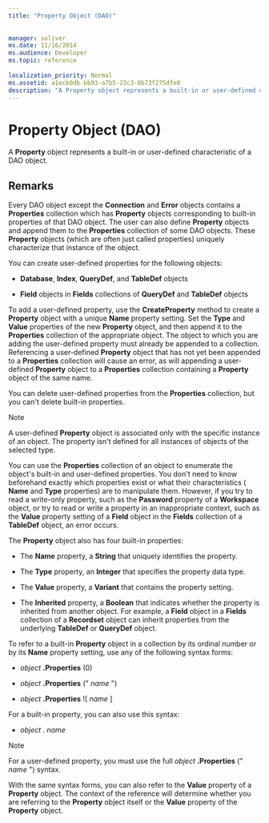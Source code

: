 ```yaml
---
title: "Property Object (DAO)"
 
 
manager: soliver
ms.date: 11/16/2014
ms.audience: Developer
ms.topic: reference
  
localization_priority: Normal
ms.assetid: a1ecb0db-bb93-a7b5-23c3-0b73f275dfe0
description: "A Property object represents a built-in or user-defined characteristic of a DAO object."
---
```


# Property Object (DAO)

A **Property** object represents a built-in or user-defined characteristic of a DAO object. 
  
## Remarks

Every DAO object except the **Connection** and **Error** objects contains a **Properties** collection which has **Property** objects corresponding to built-in properties of that DAO object. The user can also define **Property** objects and append them to the **Properties** collection of some DAO objects. These **Property** objects (which are often just called properties) uniquely characterize that instance of the object. 
  
You can create user-defined properties for the following objects:
  
- **Database**, **Index**, **QueryDef**, and **TableDef** objects 
    
- **Field** objects in **Fields** collections of **QueryDef** and **TableDef** objects 
    
To add a user-defined property, use the **CreateProperty** method to create a **Property** object with a unique **Name** property setting. Set the **Type** and **Value** properties of the new **Property** object, and then append it to the **Properties** collection of the appropriate object. The object to which you are adding the user-defined property must already be appended to a collection. Referencing a user-defined **Property** object that has not yet been appended to a **Properties** collection will cause an error, as will appending a user-defined **Property** object to a **Properties** collection containing a **Property** object of the same name. 
  
You can delete user-defined properties from the **Properties** collection, but you can't delete built-in properties. 
  
> [!NOTE]
> A user-defined **Property** object is associated only with the specific instance of an object. The property isn't defined for all instances of objects of the selected type. 
  
You can use the **Properties** collection of an object to enumerate the object's built-in and user-defined properties. You don't need to know beforehand exactly which properties exist or what their characteristics ( **Name** and **Type** properties) are to manipulate them. However, if you try to read a write-only property, such as the **Password** property of a **Workspace** object, or try to read or write a property in an inappropriate context, such as the **Value** property setting of a **Field** object in the **Fields** collection of a **TableDef** object, an error occurs. 
  
The **Property** object also has four built-in properties: 
  
- The **Name** property, a **String** that uniquely identifies the property. 
    
- The **Type** property, an **Integer** that specifies the property data type. 
    
- The **Value** property, a **Variant** that contains the property setting. 
    
- The **Inherited** property, a **Boolean** that indicates whether the property is inherited from another object. For example, a **Field** object in a **Fields** collection of a **Recordset** object can inherit properties from the underlying **TableDef** or **QueryDef** object. 
    
To refer to a built-in **Property** object in a collection by its ordinal number or by its **Name** property setting, use any of the following syntax forms: 
  
-  *object* **.Properties** (0) 
    
-  *object* **.Properties** ("  *name*  ") 
    
-  *object* **.Properties** ![  *name*  ] 
    
For a built-in property, you can also use this syntax:
  
-  *object*  .  *name* 
    
> [!NOTE]
> For a user-defined property, you must use the full  *object* **.Properties** ("  *name*  ") syntax. 
  
With the same syntax forms, you can also refer to the **Value** property of a **Property** object. The context of the reference will determine whether you are referring to the **Property** object itself or the **Value** property of the **Property** object. 
  

